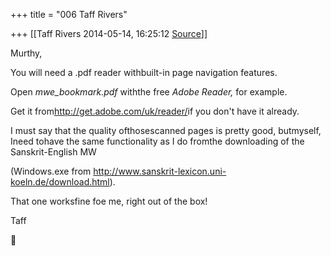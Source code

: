+++
title = "006 Taff Rivers"

+++
[[Taff Rivers	2014-05-14, 16:25:12 [Source](https://groups.google.com/g/samskrita/c/KVGdwye3BjU)]]



Murthy,

  

 You will need a .pdf reader withbuilt-in page navigation features.

  

Open *mwe_bookmark.pdf* withthe free *Adobe Reader,* for example.

  

Get it from<http://get.adobe.com/uk/reader/>if you don't have it already.

  

  

I must say that the quality ofthosescanned pages is pretty good, butmyself, Ineed tohave the same functionality as I do fromthe downloading of the Sanskrit-English MW

(Windows.exe from <http://www.sanskrit-lexicon.uni-koeln.de/download.html>).

  

That one worksfine foe me, right out of the box!

  

  

 Taff



